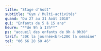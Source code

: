 ```yaml
---
title: "Stage d'Août"
subtitle: "Gym / Multi-activités"
quand: "Du 27 au 31 Août 2018"
qui: "Enfants de 5 à 15 ans"
heure: "**de 9h à 17h**"
ps: "accueil des enfants de 9h à 9h30"
tarif: "30€ la journée<br>120€ la semaine"
tel: "06 66 28 60 46"
---
```

